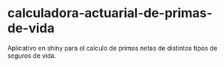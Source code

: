 # calculadora-actuarial-de-primas-de-vida
Aplicativo en shiny para el calculo de primas netas de distintos tipos de seguros de vida. 
